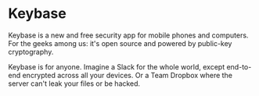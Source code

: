 ﻿# Keybase
Keybase is a new and free security app for mobile phones and computers. For the geeks among us: it's open source and powered by public-key cryptography.

Keybase is for anyone. Imagine a Slack for the whole world, except end-to-end encrypted across all your devices. Or a Team Dropbox where the server can't leak your files or be hacked.
